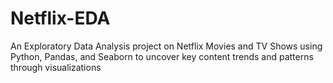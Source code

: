 # Netflix-EDA
An Exploratory Data Analysis project on Netflix Movies and TV Shows using Python, Pandas, and Seaborn to uncover key content trends and patterns through visualizations
